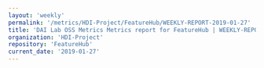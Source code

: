 ```yaml
---
layout: 'weekly'
permalink: '/metrics/HDI-Project/FeatureHub/WEEKLY-REPORT-2019-01-27'
title: 'DAI Lab OSS Metrics Metrics report for FeatureHub | WEEKLY-REPORT-2019-01-27'
organization: 'HDI-Project'
repository: 'FeatureHub'
current_date: '2019-01-27'
---
```

